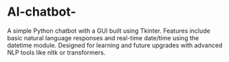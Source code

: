# AI-chatbot-
A simple Python chatbot with a GUI built using Tkinter. Features include basic natural language responses and real-time date/time using the datetime module. Designed for learning and future upgrades with advanced NLP tools like nltk or transformers.
